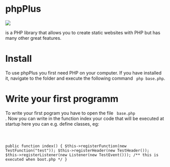 # phpPlus

<img src= "https://github.com/phpPlus-Officiall/phpPlus/blob/main/baselogo.jpg">

is a PHP library that allows you to create static websites with PHP but has many other great features.

# Install

To use phpPlus you first need PHP on your computer. If you have installed it, navigate to the folder and execute the following command <code> php base.php</code>.


# Write your first programm

To write your first pogram you have to open the file <code> base.php </code>.   Now you can write in the function index your code that will be executed at startup here you can e.g. define classes, eg:

<code>

  public function index()
    {
        $this->registerFunction(new TestFunction("test"));
        $this->registerHeader(new TestHeader());
        $this->registerListener(new Listener(new TestEvent()));
       /** this is executed when boot.php */
    }
    
</code>



